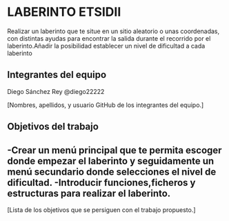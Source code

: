 # LABERINTO ETSIDII

Realizar un laberinto que te situe en un sitio aleatorio o unas coordenadas, con distintas ayudas para encontrar la salida durante el recorrido por el laberinto.Añadir la posibilidad establecer un nivel de dificultad a cada laberinto

## Integrantes del equipo
Diego Sánchez Rey @diego22222


[Nombres, apellidos, y usuario GitHub de los integrantes del equipo.]

## Objetivos del trabajo

-Crear un menú principal que te permita escoger donde empezar el laberinto y seguidamente un menú secundario donde selecciones el nivel de dificultad.
-Introducir funciones,ficheros y estructuras para realizar el laberinto.
-
[Lista de los objetivos que se persiguen con el trabajo propuesto.]
